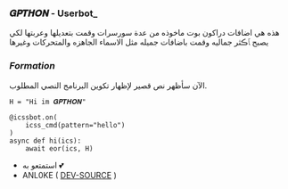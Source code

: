 ### 𝑮𝑷𝑻𝑯𝑶𝑵 - Userbot_

هذه هي اضافات دراكون بوت ماخوذه من عدة سورسرات وقمت بتعديلها وعربتها لكي يصبح ﭑڪثر جماليه وقمت باضافات جميله مثل الاسماء الجاهزه والمتحركات وغيرها 

### _Formation_

الآن سأظهر نص قصير لإظهار تكوين البرنامج النصي المطلوب.
```python3
H = "Hi im 𝑮𝑷𝑻𝑯𝑶𝑵"

@icssbot.on(
    icss_cmd(pattern="hello")
)
async def hi(ics):
    await eor(ics, H)
```

- استمتعو به 💕
- ANL0KE ( [DEV-SOURCE](https://t.me/GPTHON) )
